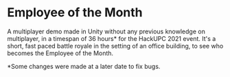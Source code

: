 # Employee of the Month

A multiplayer demo made in Unity without any previous knowledge on multiplayer, in a timespan of 36 hours* for the HackUPC 2021 event. It's a short, fast paced battle royale in the setting of an office building, to see who becomes the Employee of the Month.

*Some changes were made at a later date to fix bugs.
